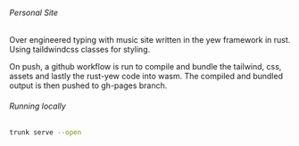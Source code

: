 ###### Personal Site

Over engineered typing with music site written in the yew framework in rust. Using taildwindcss classes for styling.

On push, a github workflow is run to compile and bundle the tailwind, css, assets and lastly the rust-yew code into wasm.
The compiled and bundled output is then pushed to gh-pages branch.

###### Running locally

```bash
trunk serve --open
```
